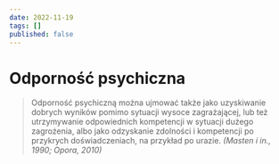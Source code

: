 ```yaml
---
date: 2022-11-19
tags: []
published: false
---
```

# Odporność psychiczna

> Odporność psychiczną można ujmować także jako uzyskiwanie dobrych wyników pomimo sytuacji wysoce zagrażającej, lub też utrzymywanie odpowiednich kompetencji w sytuacji dużego zagrożenia, albo jako odzyskanie zdolności i kompetencji po przykrych doświadczeniach, na przykład po urazie.
> *(Masten i in., 1990; Opora, 2010)*

